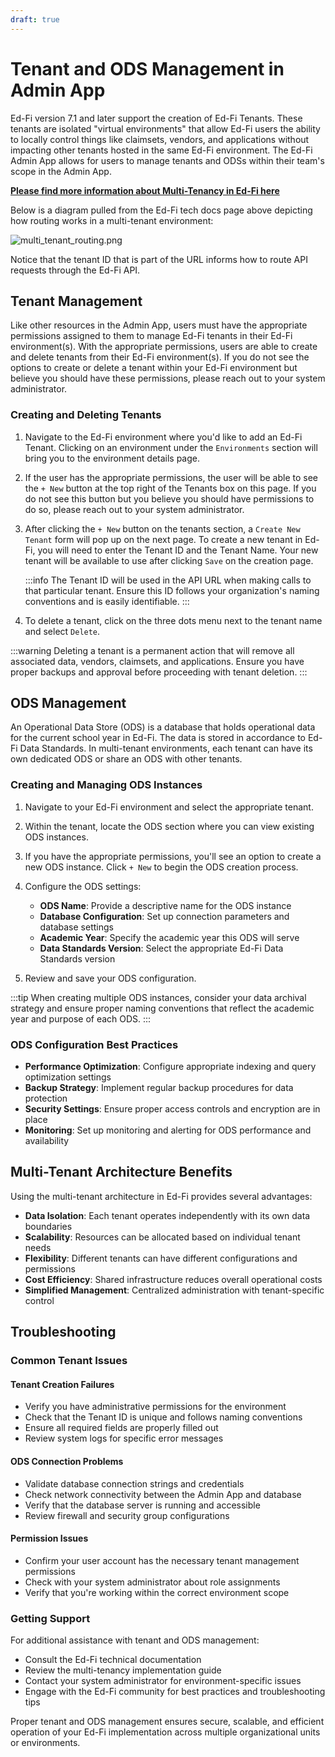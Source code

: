 ```yaml
---
draft: true
---
```


# Tenant and ODS Management in Admin App

Ed-Fi version 7.1 and later support the creation of Ed-Fi Tenants. These tenants are isolated "virtual environments" that allow Ed-Fi users the ability to locally control things like claimsets, vendors, and applications without impacting other tenants hosted in the same Ed-Fi environment. The Ed-Fi Admin App allows for users to manage tenants and ODSs within their team's scope in the Admin App.

[**Please find more information about Multi-Tenancy in Ed-Fi here**](https://techdocs.ed-fi.org/display/EFTD/Multi-Tenancy%2C+Deployment+Modes%2C+Routing#MultiTenancy,DeploymentModes,Routing-Multi-tenancyintheEd-FiODSAPI)

Below is a diagram pulled from the Ed-Fi tech docs page above depicting how routing works in a multi-tenant environment:

![multi_tenant_routing.png](https://docs.startingblocks.org/imgs/multi_tenant_routing.PNG)

Notice that the tenant ID that is part of the URL informs how to route API requests through the Ed-Fi API.

## Tenant Management

Like other resources in the Admin App, users must have the appropriate permissions assigned to them to manage Ed-Fi tenants in their Ed-Fi environment(s). With the appropriate permissions, users are able to create and delete tenants from their Ed-Fi environment(s). If you do not see the options to create or delete a tenant within your Ed-Fi environment but believe you should have these permissions, please reach out to your system administrator.

### Creating and Deleting Tenants

1. Navigate to the Ed-Fi environment where you'd like to add an Ed-Fi Tenant. Clicking on an environment under the `Environments` section will bring you to the environment details page.

2. If the user has the appropriate permissions, the user will be able to see the `+ New` button at the top right of the Tenants box on this page. If you do not see this button but you believe you should have permissions to do so, please reach out to your system administrator.

3. After clicking the `+ New` button on the tenants section, a `Create New Tenant` form will pop up on the next page. To create a new tenant in Ed-Fi, you will need to enter the Tenant ID and the Tenant Name. Your new tenant will be available to use after clicking `Save` on the creation page.

   :::info
   The Tenant ID will be used in the API URL when making calls to that particular tenant. Ensure this ID follows your organization's naming conventions and is easily identifiable.
   :::

4. To delete a tenant, click on the three dots menu next to the tenant name and select `Delete`.

:::warning
Deleting a tenant is a permanent action that will remove all associated data, vendors, claimsets, and applications. Ensure you have proper backups and approval before proceeding with tenant deletion.
:::

## ODS Management

An Operational Data Store (ODS) is a database that holds operational data for the current school year in Ed-Fi. The data is stored in accordance to Ed-Fi Data Standards. In multi-tenant environments, each tenant can have its own dedicated ODS or share an ODS with other tenants.

### Creating and Managing ODS Instances

1. Navigate to your Ed-Fi environment and select the appropriate tenant.

2. Within the tenant, locate the ODS section where you can view existing ODS instances.

3. If you have the appropriate permissions, you'll see an option to create a new ODS instance. Click `+ New` to begin the ODS creation process.

4. Configure the ODS settings:
   * **ODS Name**: Provide a descriptive name for the ODS instance
   * **Database Configuration**: Set up connection parameters and database settings
   * **Academic Year**: Specify the academic year this ODS will serve
   * **Data Standards Version**: Select the appropriate Ed-Fi Data Standards version

5. Review and save your ODS configuration.

:::tip
When creating multiple ODS instances, consider your data archival strategy and ensure proper naming conventions that reflect the academic year and purpose of each ODS.
:::

### ODS Configuration Best Practices

* **Performance Optimization**: Configure appropriate indexing and query optimization settings
* **Backup Strategy**: Implement regular backup procedures for data protection
* **Security Settings**: Ensure proper access controls and encryption are in place
* **Monitoring**: Set up monitoring and alerting for ODS performance and availability

## Multi-Tenant Architecture Benefits

Using the multi-tenant architecture in Ed-Fi provides several advantages:

* **Data Isolation**: Each tenant operates independently with its own data boundaries
* **Scalability**: Resources can be allocated based on individual tenant needs
* **Flexibility**: Different tenants can have different configurations and permissions
* **Cost Efficiency**: Shared infrastructure reduces overall operational costs
* **Simplified Management**: Centralized administration with tenant-specific control

## Troubleshooting

### Common Tenant Issues

#### Tenant Creation Failures

* Verify you have administrative permissions for the environment
* Check that the Tenant ID is unique and follows naming conventions
* Ensure all required fields are properly filled out
* Review system logs for specific error messages

#### ODS Connection Problems

* Validate database connection strings and credentials
* Check network connectivity between the Admin App and database
* Verify that the database server is running and accessible
* Review firewall and security group configurations

#### Permission Issues

* Confirm your user account has the necessary tenant management permissions
* Check with your system administrator about role assignments
* Verify that you're working within the correct environment scope

### Getting Support

For additional assistance with tenant and ODS management:

* Consult the Ed-Fi technical documentation
* Review the multi-tenancy implementation guide
* Contact your system administrator for environment-specific issues
* Engage with the Ed-Fi community for best practices and troubleshooting tips

Proper tenant and ODS management ensures secure, scalable, and efficient operation of your Ed-Fi implementation across multiple organizational units or environments.
